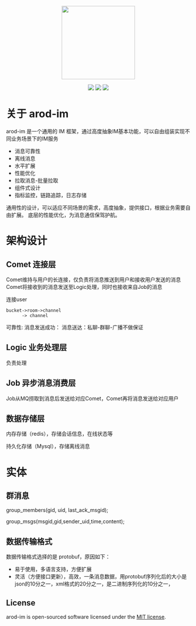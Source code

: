 <p align="center"><a><img width="200px" src="https://cdn.jsdelivr.net/gh/gqzcl/blog_image/blog/arod-im.png"/></a></p>
<p align="center">
<img src="https://img.shields.io/badge/arod--im-im-green">
<img src="https://img.shields.io/github/go-mod/go-version/gqzcl/arod-im">
<img src="https://img.shields.io/github/license/gqzcl/arod-im">
</p>

# 关于 arod-im

arod-im 是一个通用的 IM 框架，通过高度抽象IM基本功能，可以自由组装实现不同业务场景下的IM服务
- 消息可靠性
- 离线消息
- 水平扩展
- 性能优化
- 拉取消息-批量拉取
- 组件式设计
- 指标监控，链路追踪，日志存储

通用性的设计，可以适应不同场景的需求，高度抽象，提供接口，根据业务需要自由扩展。
底层的性能优化，为消息通信保驾护航。

# 架构设计 

## Comet 连接层

Comet维持与用户的长连接，仅负责将消息推送到用户和接收用户发送的消息
Comet将接收到的消息发送至Logic处理，同时也接收来自Job的消息

连接user

```
bucket->room->channel
      -> channel
```

可靠性: 
消息发送成功：
消息送达：私聊-群聊-广播不做保证

## Logic 业务处理层

负责处理

## Job 异步消息消费层

Job从MQ捞取到消息后发送给对应Comet，Comet再将消息发送给对应用户

## 数据存储层

内存存储（redis），存储会话信息，在线状态等

持久化存储（Mysql），存储离线消息

# 实体

## 群消息


group_members(gid, uid, last_ack_msgid);

group_msgs(msgid,gid,sender_uid,time,content);

## 数据传输格式

数据传输格式选择的是 protobuf，原因如下：

- 易于使用，多语言支持，方便扩展
- 灵活（方便接口更新），高效，一条消息数据，用protobuf序列化后的大小是json的10分之一，xml格式的20分之一，是二进制序列化的10分之一，

## License

arod-im is open-sourced software licensed under the [MIT license](./LICENSE).